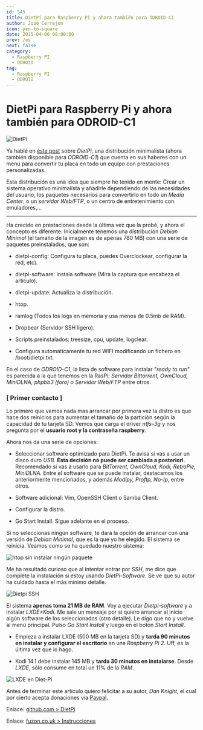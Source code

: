 ```yaml
---
id: 545
title: DietPi para Raspberry Pi y ahora también para ODROID-C1
author: Jose Cerrejon
icon: pen-to-square
date: 2015-04-06 08:00:00
prev: /es
next: false
category:
  - Raspberry PI
  - ODROID
tag:
  - Raspberry PI
  - ODROID
---
```


# DietPi para Raspberry Pi y ahora también para ODROID-C1

![DietPi](/images/2015/04/dietpi.png)

Ya hablé en [éste post](/post.php?id=445) sobre *DietPi*, una distribución minimalista (ahora también disponible para *ODROID-C1*) que cuenta en sus haberes con un menú para convertir tu placa en todo un equipo con prestaciones personalizadas.

Esta distribución es una idea que siempre he tenido en mente: Crear un sistema operativo minimalísta y añadirle dependiendo de las necesidades del usuario, los paquetes necesarios para convertirlo en todo un *Media Center*, o un *servidor Web/FTP*, o un centro de entretenimiento con emuladores,...

- - -
Ha crecido en prestaciones desde la última vez que la probé, y ahora el concepto es diferente. Inicialmente tenemos una distribución *Debian Minimal* (el tamaño de la imagen es de apenas 780 MB) con una serie de paquetes preinstalados, que son:

* dietpi-config: Configura tu placa, puedes Overclockear, configurar la red, etc).

* dietpi-software: Instala software (Mira la captura que encabeza el artículo).

* dietpi-update: Actualiza la distribución.

* htop.

* ramlog (Todos los logs en memoria y usa menos de 0.5mb de RAM).

* Dropbear (Servidor SSH ligero).

* Scripts preinstalados: treesize, cpu, update, logclear.

* Configura automáticamente tu red WIFI modificando un fichero en /boot/dietpi.txt.

En el caso de *ODROID-C1*, la lista de software para instalar *"ready to run"* es parecida a la que tenemos en la RasPi: *Servidor Bittorrent, OwnCloud, MiniDLNA, phpbb3 (foro) o Servidor Web/FTP* entre otros.

### [ Primer contacto ]

Lo primero que vemos nada mas arrancar por primera vez la distro es que hace dos reinicios para aumentar el tamaño de la partición según la capacidad de tu tarjeta SD. Vemos que carga el driver *ntfs-3g* y nos pregunta por el **usuario root y la contraseña raspberry**.

Ahora nos da una serie de opciones: 

* Seleccionar software optimizado para DietPi. Te avisa si vas a usar un disco duro *USB*. **Ésta decisión no puede ser cambiada a posteriori**. Recomendado si vas a usarlo para *BitTorrent, OwnCloud, Kodi, RetroPie, MiniDLNA.* Entre el software que se puede instalar, destacamos los anteriormente mencionados, y además *Modipy, Proftp, No-Ip*, entre otros.

* Software adicional: Vim, OpenSSH Client o Samba Client.

* Configurar la distro.

* Go Start Install. Sigue adelante en el proceso.

Si no seleccionas ningún software, te dará la opción de arrancar con una versión de *Debian Minimal*, que es la que yo he elegido. El sistema se reinicia. Veamos como se ha quedado nuestro sistema:

![htop sin instalar ningún paquete](/images/2015/04/dietpi_res.jpg "htop sin instalar ningún paquete")

Me ha resultado curioso que al intentar entrar por *SSH*, me dice que complete la instalación si estoy usando *DietPi-Software*. Se ve que su autor ha cuidado hasta el más mínimo detalle.

![Dietpi SSH](/images/2015/04/diet_pi_ssh.png)

El sistema **apenas toma 21 MB de RAM**. Voy a ejecutar *Dietpi-software* y a instalar *LXDE+Kodi*. Me sale un mensaje por si quiero arrancar al inicio algún software de los seleccionados (otro detalle). Le digo que no y vuelve al menú principal. Pulso *Go Start Install* y luego en el botón *Start Install*.

* Empieza a instalar LXDE (500 MB en la tarjeta SD) y **tarda 90 minutos en instalar y configurar el escritorio** en una *Raspberry Pi 2*. Uff, es la última vez que lo hago.

* Kodi 14.1 debe instalar 145 MB y **tarda 30 minutos en instalarse**. Desde *LXDE*, sólo consume en total un 11% de la *RAM*.

![LXDE en Diet-Pi](/images/2015/04/dietpi_lxde.jpg "LXDE en Diet-Pi")

Antes de terminar este artículo quiero felicitar a su autor, *Dan Knight*, el cual por cierto acepta donaciones via [Paypal](https://www.paypal.com/cgi-bin/webscr?cmd=_s-xclick&hosted_button_id=QHPXNR8DDQKGJ).

Enlace: [github.com > DietPi](https://github.com/Fourdee/DietPi)

Enlace: [fuzon.co.uk > Instrucciones](http://fuzon.co.uk/phpbb/viewtopic.php?f=8&t=9)